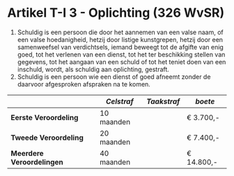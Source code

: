 # Artikel T-I 3 - Oplichting (326 WvSR)

1. Schuldig is een persoon die door het aannemen van een valse naam, of een valse hoedanigheid, hetzij door listige kunstgrepen, hetzij door een samenweefsel van verdichtsels, iemand beweegt tot de afgifte van enig goed, tot het verlenen van een dienst, tot het ter beschikking stellen van gegevens, tot het aangaan van een schuld of tot het teniet doen van een inschuld, wordt, als schuldig aan oplichting, gestraft.
2. Schuldig is een persoon wie een dienst of goed afneemt zonder de daarvoor afgesproken afspraken na te komen.

|                             | _Celstraf_ | _Taakstraf_ | _boete_    |
| --------------------------- | ---------- | ----------- | ---------- |
| **Eerste Veroordeling**     | 10 maanden |             | € 3.700,-  |
| **Tweede Veroordeling**     | 20 maanden |             | € 7.400,-  |
| **Meerdere Veroordelingen** | 40 maanden |             | € 14.800,- |
